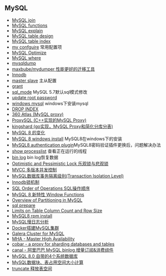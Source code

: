 ## MySQL
- [MySQL join](join.md)
- [MySQL functions](functions.md)
- [MySQL explain](explain.md)
- [MySQL table design](table_design.md)
- [MySQL table index](table_index.md)
- [my confguire](my_confguire.md) 常用配置项
- [MySQL Optimize](optimize.md)
- [MySQL where](where.md)
- [mysqldump](mysqldump.md)
- [maxbube/mydumper 性能更好的迁移工具](mydumper.md)
- [Innodb](Innodb.md)
- [master slave](master-slave.md) 主从配置
- [grant](grant.md)
- [sql_mode](sql_mode.md) MySQL 5.7默认sql模式修改
- [update root password](root_password.md)
- [windows mysql](windows_mysql.md) windows下安装mysql
- [DROP INDEX](DROP_INDEX.md)
- [360 Atlas (MySQL proxy)](Atlas.md)
- [ProxySQL (C++实现的MySQL Proxy)](ProxySQL.md)
- [kingshard (go实现，MySQL Proxy和简化分库分表)](kingshard.md)
- [MySQL 8 的变化](mysql8_change.md)
- [MySQL 8 windows install](mysql8_windows_install.md) MySQL8在windows下的安装
- [MySQL8 authentication plugin](mysql8_authentication_plugin.md)MySQL8密码验证插件更换后，问题解决办法
- [show processlist](show_processlist.md) 查看正在运行的线程
- [bin log](binlog.md) bin log恢复数据
- [Optimistic and Pessimistic Lock 乐观锁与悲观锁](PessimisticOptimisticLock.md)
- [MVCC 多版本并发控制](MVCC.md)
- [MySQL数据库事务隔离级别(Transaction Isolation Level)](TransactionIsolationLevel.md)
- [Innodb锁机制](InnodbLock.md)
- [SQL Order of Operations SQL操作顺序](SQLOrderOfOperations.md)
- [MySQL 8 新特性 Window Functions](WindowFunctions.md)
- [Overview of Partitioning in MySQL](partitioning.md)
- [sql prepare](sql-prepare.md)
- [Limits on Table Column Count and Row Size](ColumnCountAndRowSize.md)
- [MySQL8 rpm install](mysql8_rpm_install.md)
- [MySQL慢日志分析](slow_log.md)
- [Docker搭建MySQL集群](docker.md)
- [Galera Cluster for MySQL](Galera.md)
- [MHA - Master High Availability](MHA.md)
- [cobar - a proxy for sharding databases and tables](cobar.md)
- [canal - 阿里巴巴 MySQL binlog 增量订阅&消费组件](canal.md)
- [MySQL 8.0 自带的4个系统数据库](MySQL8database.md)
- [MySQL数据块、表占用空间大小计算](size.md)
- [truncate 释放表空间](truncate.md)